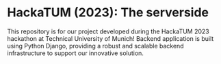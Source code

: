# HackaTUM (2023): The serverside
This repository is for our project developed during the HackaTUM 2023 hackathon at Technical University of Munich! Backend application is built using Python Django, providing a robust and scalable backend infrastructure to support our innovative solution.
